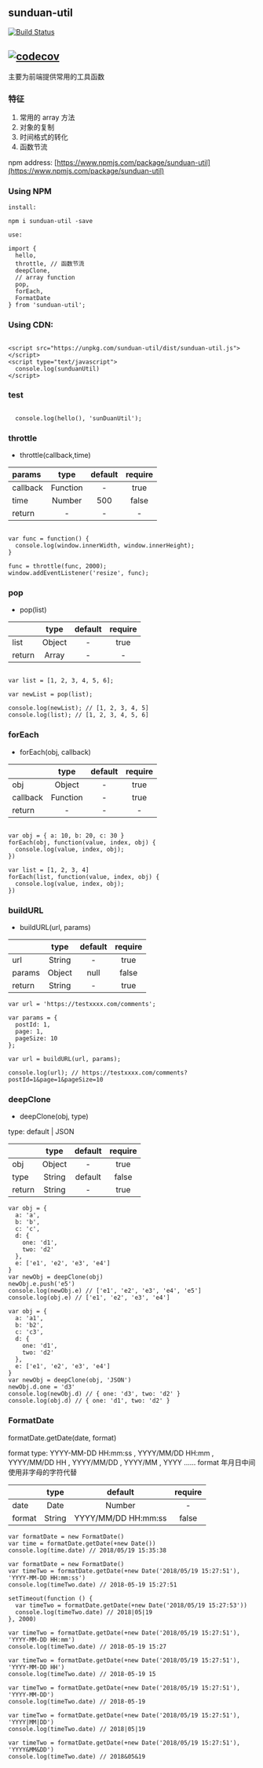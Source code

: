 
## sunduan-util

[![Build Status](https://travis-ci.org/jamesjianpeng/sunduan-util.svg?branch=dev)](https://travis-ci.org/jamesjianpeng/sunduan-util)

[![codecov](https://codecov.io/gh/jamesjianpeng/sunduan-util/branch/master/graph/badge.svg)](https://codecov.io/gh/jamesjianpeng/sunduan-util)
--------
主要为前端提供常用的工具函数

### 特征
1. 常用的 array 方法
2. 对象的复制
3. 时间格式的转化
4. 函数节流

npm address: [https://www.npmjs.com/package/sunduan-util](https://www.npmjs.com/package/sunduan-util)

### Using NPM

  ```
  install:

  npm i sunduan-util -save

  use:

  import {
    hello,
    throttle, // 函数节流
    deepClone,
    // array function
    pop,
    forEach,
    FormatDate
  } from 'sunduan-util';

  ```
### Using CDN:

  ```

  <script src="https://unpkg.com/sunduan-util/dist/sunduan-util.js"></script>
  <script type="text/javascript">
    console.log(sunduanUtil)
  </script>
  ```

### test


  ```

	console.log(hello(), 'sunDuanUtil');

  ```

### throttle  
  - throttle(callback,time)

  | params    | type       | default  | require  |
  | :-------- |:---------: |:-------: |:--------:|
  | callback  | Function   | -        | true     |
  | time      | Number     | 500      | false    |
  | return    | -          | -        |  -       |

  ```

  var func = function() {
    console.log(window.innerWidth, window.innerHeight);
  }

  func = throttle(func, 2000);
  window.addEventListener('resize', func);

  ```

### pop
  - pop(list)

  |           | type       | default  | require  |
  | :-------- |:---------: |:-------: |:--------:|
  | list      | Object     | -        |  true    |
  | return    | Array      | -        |  -       |


  ```

  var list = [1, 2, 3, 4, 5, 6];

  var newList = pop(list);

  console.log(newList); // [1, 2, 3, 4, 5]
  console.log(list); // [1, 2, 3, 4, 5, 6]

  ```

### forEach
  - forEach(obj, callback)

  |           | type       | default  | require  |
  | :--------- |:---------: | :-------:|:--------:|
  | obj       | Object     | -        |  true    |
  | callback  | Function   | -        |  true    |
  | return    | -          | -        |  -       |

  ```

  var obj = { a: 10, b: 20, c: 30 }
  forEach(obj, function(value, index, obj) {
    console.log(value, index, obj);
  })

  var list = [1, 2, 3, 4]
  forEach(list, function(value, index, obj) {
    console.log(value, index, obj);
  })

  ```

### buildURL
  - buildURL(url, params)

  |           | type       | default  | require  |
  | --------- |:---------: |:-------: |:--------:|
  | url       | String     | -        |  true    |
  | params    | Object     | null     |  false   |
  | return    | String     | -        |  true    |

  ```
  var url = 'https://testxxxx.com/comments';

  var params = {
    postId: 1,
    page: 1,
    pageSize: 10
  };

  var url = buildURL(url, params);

  console.log(url); // https://testxxxx.com/comments?postId=1&page=1&pageSize=10

  ```

### deepClone
  - deepClone(obj, type)

  type: default | JSON

  |           | type       | default  | require  |
  | :-------- |:----------:|:--------:|:--------:|
  | obj       | Object     | -        |  true    |
  | type      | String     | default  |  false   |
  | return    | String     | -        |  true    |

  ```
  var obj = {
    a: 'a',
    b: 'b',
    c: 'c',
    d: {
      one: 'd1',
      two: 'd2'
    },
    e: ['e1', 'e2', 'e3', 'e4']
  }
  var newObj = deepClone(obj)
  newObj.e.push('e5')
  console.log(newObj.e) // ['e1', 'e2', 'e3', 'e4', 'e5']
  console.log(obj.e) // ['e1', 'e2', 'e3', 'e4']

  var obj = {
    a: 'a1',
    b: 'b2',
    c: 'c3',
    d: {
      one: 'd1',
      two: 'd2'
    },
    e: ['e1', 'e2', 'e3', 'e4']
  }
  var newObj = deepClone(obj, 'JSON')
  newObj.d.one = 'd3'
  console.log(newObj.d) // { one: 'd3', two: 'd2' }
  console.log(obj.d) // { one: 'd1', two: 'd2' }

  ```

  ### FormatDate

  formatDate.getDate(date, format)

  format type: YYYY-MM-DD HH:mm:ss , YYYY/MM/DD HH:mm , YYYY/MM/DD HH , YYYY/MM/DD , YYYY/MM , YYYY ......
  format 年月日中间使用非字母的字符代替

  |           | type        | default              | require  |
  | :-------- |:----------: |:--------------------:|:---------:|
  | date      | Date|Number | -                    |  true    |
  | format    | String      | YYYY/MM/DD HH:mm:ss  |  false   |


   ```
   var formatDate = new FormatDate()
   var time = formatDate.getDate(+new Date())
   console.log(time.date) // 2018/05/19 15:35:38

   var formatDate = new FormatDate()
   var timeTwo = formatDate.getDate(+new Date('2018/05/19 15:27:51'), 'YYYY-MM-DD HH:mm:ss')
   console.log(timeTwo.date) // 2018-05-19 15:27:51

   setTimeout(function () {
     var timeTwo = formatDate.getDate(+new Date('2018/05/19 15:27:53'))
     console.log(timeTwo.date) // 2018|05|19
   }, 2000)

   var timeTwo = formatDate.getDate(+new Date('2018/05/19 15:27:51'), 'YYYY-MM-DD HH:mm')
   console.log(timeTwo.date) // 2018-05-19 15:27

   var timeTwo = formatDate.getDate(+new Date('2018/05/19 15:27:51'), 'YYYY-MM-DD HH')
   console.log(timeTwo.date) // 2018-05-19 15

   var timeTwo = formatDate.getDate(+new Date('2018/05/19 15:27:51'), 'YYYY-MM-DD')
   console.log(timeTwo.date) // 2018-05-19

   var timeTwo = formatDate.getDate(+new Date('2018/05/19 15:27:51'), 'YYYY|MM|DD')
   console.log(timeTwo.date) // 2018|05|19

   var timeTwo = formatDate.getDate(+new Date('2018/05/19 15:27:51'), 'YYYY&MM&DD')
   console.log(timeTwo.date) // 2018&05&19

   ```

